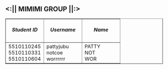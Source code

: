 <html>
<body>
 <h2><:|| MIMIMI GROUP ||:> </h2>
  <table  width="100%" border="1" cellspacing="0" cellpadding="0">
    <tr>
           <td width="33%">
               <div align="center"><h5>Student ID</h5></div>
           </td>
           <td width="33%">
               <div align="center"><h5>Username</h5></div>
           </td>
           <td width="33%">
              <div align="center"><h5>Name</h5></div>
           </td>
    </tr>
    <tr>
           <td>
               <div>5510110245</div>
               <div>5510110331</div>
               <div>5510110604</div>
           </td>
           <td>
              <div>pattyjubu</div>
              <div>notcoe</div>
              <div>worrrrrr</div>
           </td>
           <td>
             <div>PATTY</div>
             <div>NOT</div>
             <div>WOR</div>
           </td>
    </tr>
  </table>
</body>
</html>



